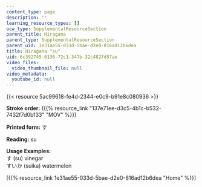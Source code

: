 ```yaml
---
content_type: page
description: ''
learning_resource_types: []
ocw_type: SupplementalResourceSection
parent_title: Hiragana
parent_type: SupplementalResourceSection
parent_uid: 1e31ae55-033d-5bae-d2e0-816ad12b6dea
title: Hiragana "su"
uid: 6c392745-6136-72c1-347b-32c4827d57ae
video_files:
  video_thumbnail_file: null
video_metadata:
  youtube_id: null
---
```


{{< resource 5ac99618-fe4d-2344-e0c9-b91e8c080936 >}}

**Stroke order:** ({{% resource_link "137e71ee-d3c5-4b1c-b532-7432f7d0b133" "MOV" %}})

**Printed form:** す

**Reading:** su

**Usage Examples:**  
す (su) vinegar  
すいか (suika) watermelon

  
\[{{% resource_link 1e31ae55-033d-5bae-d2e0-816ad12b6dea "Home" %}}\]